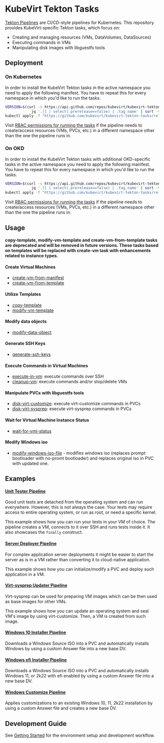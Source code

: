 # KubeVirt Tekton Tasks

[Tekton Pipelines](https://github.com/tektoncd/pipeline) are CI/CD-style pipelines for Kubernetes.
This repository provides KubeVirt-specific Tekton tasks, which focus on:

- Creating and managing resources (VMs, DataVolumes, DataSources)
- Executing commands in VMs
- Manipulating disk images with libguestfs tools

## Deployment

### On Kubernetes

In order to install the KubeVirt Tekton tasks in the active namespace you need to apply the following manifest.
You have to repeat this for every namespace in which you'd like to run the tasks.

```bash
VERSION=$(curl -s https://api.github.com/repos/kubevirt/kubevirt-tekton-tasks/releases | \
            jq '.[] | select(.prerelease==false) | .tag_name' | sort -V | tail -n1 | tr -d '"')
kubectl apply -f "https://github.com/kubevirt/kubevirt-tekton-tasks/releases/download/${VERSION}/kubevirt-tekton-tasks-kubernetes.yaml"
```

Visit [RBAC permissions for running the tasks](docs/tasks-rbac-permissions.md) if the pipeline needs to create/access resources (VMs, PVCs, etc.) in a different namespace other than the one the pipeline runs in.

### On OKD

In order to install the KubeVirt Tekton tasks with additional OKD-specific tasks in the active namespace you need to apply the following manifest.
You have to repeat this for every namespace in which you'd like to run the tasks.

```bash
VERSION=$(curl -s https://api.github.com/repos/kubevirt/kubevirt-tekton-tasks/releases | \
            jq '.[] | select(.prerelease==false) | .tag_name' | sort -V | tail -n1 | tr -d '"')
kubectl apply -f "https://github.com/kubevirt/kubevirt-tekton-tasks/releases/download/${VERSION}/kubevirt-tekton-tasks-okd.yaml"
```

Visit [RBAC permissions for running the tasks](docs/tasks-rbac-permissions.md) if the pipeline needs to create/access resources (VMs, PVCs, etc.) in a different namespace other than the one the pipeline runs in.


## Usage

#### copy-template, modify-vm-template and create-vm-from-template tasks are deprecated and will be removed in future versions. These tasks based on templates will be replaced with create-vm task with enhancements related to instance types.

#### Create Virtual Machines

- [create-vm-from-manifest](tasks/create-vm-from-manifest)
- [create-vm-from-template](tasks/create-vm-from-template)

#### Utilize Templates

- [copy-template](tasks/copy-template)
- [modify-vm-template](tasks/modify-vm-template)

#### Modify data objects

- [modify-data-object](tasks/modify-data-object)

#### Generate SSH Keys

- [generate-ssh-keys](tasks/generate-ssh-keys)

#### Execute Commands in Virtual Machines

- [execute-in-vm](tasks/execute-in-vm): execute commands over SSH
- [cleanup-vm](tasks/cleanup-vm): execute commands and/or stop/delete VMs

#### Manipulate PVCs with libguestfs tools

- [disk-virt-customize](tasks/disk-virt-customize): execute virt-customize commands in PVCs
- [disk-virt-sysprep](tasks/disk-virt-sysprep): execute virt-sysprep commands in PVCs

#### Wait for Virtual Machine Instance Status

- [wait-for-vmi-status](tasks/wait-for-vmi-status)

#### Modify Windows iso
- [modify-windows-iso-file](tasks/modify-windows-iso-file) - modifies windows iso (replaces prompt bootloader with no-promt 
   bootloader) and replaces original iso in PVC with updated one.

## Examples

#### [Unit Tester Pipeline](examples/pipelines/unit-tester) 

Good unit tests are detached from the operating system and can run everywhere.
However, this is not always the case. Your tests may require access to entire operating system, or run as root,
or need a specific kernel.

This example shows how you can run your tests in your VM of choice.
The pipeline creates a VM, connects to it over SSH and runs tests inside it.
It also showcases the `finally` construct.


#### [Server Deployer Pipeline](examples/pipelines/server-deployer)

For complex application server deployments it might be easier to start the server as is in a VM rather than converting it to cloud-native application.

This example shows how you can initialize/modify a PVC and deploy such application in a VM.

#### [Virt-sysprep Updater Pipeline](examples/pipelines/virt-sysprep-updater)

Virt-sysprep can be used for preparing VM images which can be then used as base images for other VMs.

This example shows how you can update an operating system and seal VM's image by using virt-customize.
Then, a VM is created from such image.

#### [Windows 10 Installer Pipeline](examples/pipelines/windows10-installer)

Downloads a Windows Source ISO into a PVC and automatically installs Windows by using a custom Answer file into a new base DV.

#### [Windows efi Installer Pipeline](examples/pipelines/windows-efi-installer)

Downloads a Windows Source ISO into a PVC and automatically installs Windows 11, or 2k22 with efi enabled by using a custom Answer file into a new base DV.

#### [Windows Customize Pipeline](examples/pipelines/windows10-customize)

Applies customizations to an existing Windows 10, 11, 2k22 installation by using a custom Answer file and creates a new base DV.

## Development Guide

See [Getting Started](docs/getting-started.md) for the environment setup and development workflow.

